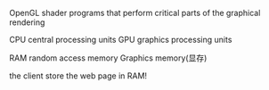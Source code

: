 OpenGL shader programs that perform critical parts of the graphical rendering

CPU central processing units
GPU graphics processing units

RAM random  access memory
Graphics memory(显存)


the client store the web page in RAM!